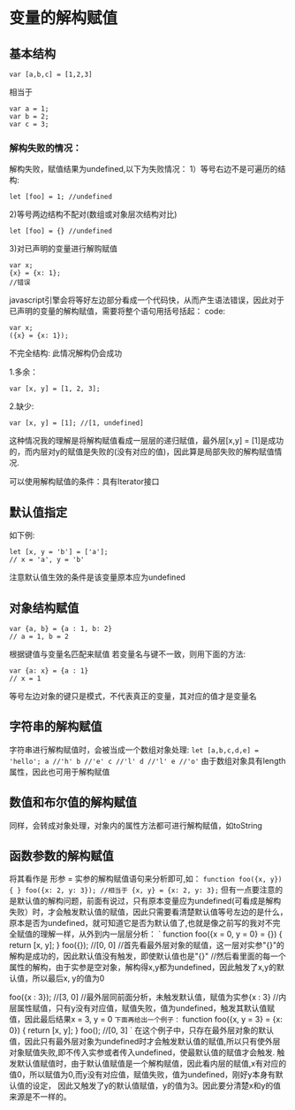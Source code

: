 # 变量的解构赋值

## 基本结构
```
var [a,b,c] = [1,2,3]
```
相当于
```
var a = 1;
var b = 2;
var c = 3;
```
### 解构失败的情况：
解构失败，赋值结果为undefined,以下为失败情况：
1）等号右边不是可遍历的结构:
```
let [foo] = 1; //undefined
```

2)等号两边结构不配对(数组或对象层次结构对比)
```
let [foo] = {} //undefined
```

3)对已声明的变量进行解购赋值
```
var x;
{x} = {x: 1};
//错误
```
javascript引擎会将等好左边部分看成一个代码快，从而产生语法错误，因此对于已声明的变量的解构赋值，需要将整个语句用括号括起：
code:
```
var x;
({x} = {x: 1});
```

不完全结构:
此情况解构仍会成功

1.多余：
```
var [x, y] = [1, 2, 3];
```

2.缺少:
```
var [x, y] = [1]; //[1, undefined]
```
这种情况我的理解是将解构赋值看成一层层的递归赋值，最外层[x,y] = [1]是成功的，而内层对y的赋值是失败的(没有对应的值)，因此算是局部失败的解构赋值情况.

可以使用解构赋值的条件：具有Iterator接口

## 默认值指定
如下例:
```
let [x, y = 'b'] = ['a'];
// x = 'a', y = 'b'
```
注意默认值生效的条件是该变量原本应为undefined

## 对象结构赋值
```
var {a, b} = {a : 1, b: 2}
// a = 1, b = 2
```
根据键值与变量名匹配来赋值
若变量名与键不一致，则用下面的方法:
```
var {a: x} = {a : 1}
// x = 1
```
等号左边对象的键只是模式，不代表真正的变量，其对应的值才是变量名

## 字符串的解构赋值

字符串进行解构赋值时，会被当成一个数组对象处理:
`
let [a,b,c,d,e] = 'hello';
a //'h'
b //'e'
c //'l'
d //'l'
e //'o'
`
由于数组对象具有length属性，因此也可用于解构赋值

## 数值和布尔值的解构赋值

同样，会转成对象处理，对象内的属性方法都可进行解构赋值，如toString


## 函数参数的解构赋值

将其看作是 形参 = 实参的解构赋值语句来分析即可,如：
`
function foo({x, y}) {
}
foo({x: 2, y: 3});
//相当于 {x, y} = {x: 2, y: 3};
`
但有一点要注意的是默认值的解构问题，前面有说过，只有原本变量应为undefined(可看成是解构失败）时，才会触发默认值的赋值，因此只需要看清楚默认值等号左边的是什么，原本是否为undefined，就可知道它是否为默认值了,也就是像之前写的我对不完全赋值的理解一样，从外到内一层层分析：
`
function foo({x = 0, y = 0} = {}) {
    return [x, y];
}
foo({}); //[0, 0]
//首先看最外层对象的赋值，这一层对实参"{}"的解构是成功的，因此默认值没有触发，即使默认值也是"{}"
//然后看里面的每一个属性的解构，由于实参是空对象，解构得x,y都为undefined，因此触发了x,y的默认值，所以最后x, y的值为0

foo({x : 3}); //[3, 0]
//最外层同前面分析，未触发默认值，赋值为实参{x : 3}
//内层属性赋值，只有y没有对应值，赋值失败，值为undefined，触发其默认值赋值，因此最后结果x = 3, y = 0
`
下面再给出一个例子：
`
function foo({x, y = 3} = {x: 0}) {
    return [x, y];
}
foo(); //[0, 3]
`
在这个例子中，只存在最外层对象的默认值，因此只有最外层对象为undefined时才会触发默认值的赋值,所以只有使外层对象赋值失败,即不传入实参或者传入undefined，使最默认值的赋值才会触发.
触发默认值赋值时，由于默认值赋值是一个解构赋值，因此看内层的赋值,x有对应的值0，所以赋值为0,而y没有对应值，赋值失败，值为undefined，刚好y本身有默认值的设定，
因此又触发了y的默认值赋值，y的值为3。因此要分清楚x和y的值来源是不一样的。

